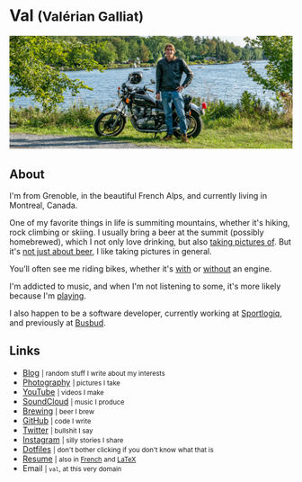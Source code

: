 Val <small>(Valérian Galliat)</small>
=====================================

<div class="oversized">

![Val](img/val.jpg)

</div>

About
-----

I'm from Grenoble, in the beautiful French Alps, and currently living in
Montreal, Canada.

One of my favorite things in life is summiting mountains, whether it's
hiking, rock climbing or skiing. I usually bring a beer at the summit
(possibly homebrewed), which I not only love drinking, but also [taking
pictures of][beer]. But it's [not just about beer][photography], I like
taking pictures in general.

[beer]: https://photography.codejam.info/beer.html
[photography]: https://photography.codejam.info/

You’ll often see me riding bikes, whether it's [with][motorcycle] or
[without][bike] an engine.

I'm addicted to music, and when I'm not listening to some, it's more
likely because I'm [playing][channel].

I also happen to be a software developer, currently working at
[Sportlogiq], and previously at [Busbud].

[bike]: https://www.codejam.info/img/2020/06/gopro.jpg
[motorcycle]: https://photography.codejam.info/photos/hd/P2570525.jpg
[channel]: https://www.youtube.com/channel/UCzpErreSO-Fv2oY5t-YXvRw
[Sportlogiq]: https://sportlogiq.com/en/about-us
[Busbud]: https://www.busbud.com/en/about

Links
-----

<div class="links">

* [Blog](https://www.codejam.info/) <small>| random stuff I write about my interests</small>
* [Photography](https://photography.codejam.info/) <small>| pictures I take</small>
* [YouTube](https://www.youtube.com/FunkyVal) <small>| videos I make</small>
* [SoundCloud](https://soundcloud.com/funkyval) <small>| music I produce</small>
* [Brewing](https://github.com/valeriangalliat/sans-pression) <small>| beer I brew</small>
* [GitHub](https://github.com/valeriangalliat) <small>| code I write</small>
* [Twitter](https://twitter.com/valeriangalliat) <small>| bullshit I say</small>
* [Instagram](https://www.instagram.com/funkyval_/) <small>| silly stories I share</small>
* [Dotfiles](https://github.com/valeriangalliat/dotfiles) <small>| don't bother clicking if you don't know what that is</small>
* [Resume](https://valeriangalliat.github.io/cv/cv.en.pdf) <small>| also in [French](https://valeriangalliat.github.io/cv/cv.fr.pdf) and [LaTeX](https://github.com/valeriangalliat/cv)</small>
* Email <small>| `val`, at this very domain</small>

</div>
